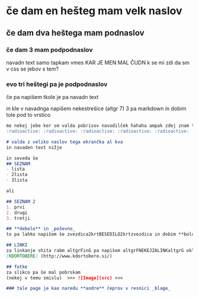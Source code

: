 # če dam en hešteg mam velk naslov
## če dam dva heštega mam podnaslov
### če dam 3 mam podpodnaslov

navadn text samo tapkam vmes KAR JE MEN MAL ČUDN k se mi zdi da sm v css se jebov s tem?

### evo tri heštegi pa je podpodnaslov
če pa napišem tkole je pa navadn text

in kle v navadnga napišem nekestrešice (altgr 7) 3 pa markdown in dobim tole pod to vrstico

```markdown
me nekej jebe ker sm valda pobrisov navodilček hahaha ampak zdej znam tole nalept
:radioactive: :radioactive: :radioactive: :radioactive: :radioactive: :radioactive:

# valda z veliko naslov tega ekrančka al kva
in navaden text nižje

in seveda še 
## SEZNAM
- lista
- 2lista
- 3lista

ali 

## SEZNAM 2
1. prvi
2. drugi
3. tretji

## **debelo** in _poševno_
to pa lahko napišem še zvezdica2krtBESEDILO2krtzvezdica in dobim **bold** ali podčrtajBESEDILOpodčrtaj in dobim _italic_

## LINKI
za linkanje shita rabm altgrFinG pa napišem altgrFNEKEJZALINKaltgrG oklepajURLzaklepaj torej...
[KDORTOBERE] (http://www.kdortobere.si/) 

## fotke
za slikco pa še mal pobrskam
(nekej v temu smislu)  >>> ![Image](src) <<<

### tale page je kao naredu **andre** čeprov v resnici _blage_

